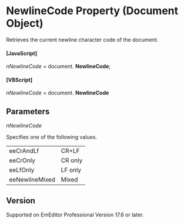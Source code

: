 # NewlineCode Property (Document Object)

Retrieves the current newline character code of the document.

#### \[JavaScript\]

_nNewlineCode_ = document. **NewlineCode**;

#### \[VBScript\]

_nNewlineCode_ = document. **NewlineCode**

## Parameters

_nNewlineCode_

Specifies one of the following values.

|     |     |
| --- | --- |
| eeCrAndLf | CR+LF |
| eeCrOnly | CR only |
| eeLfOnly | LF only |
| eeNewlineMixed | Mixed |

## Version

Supported on EmEditor Professional Version 17.6 or later.
